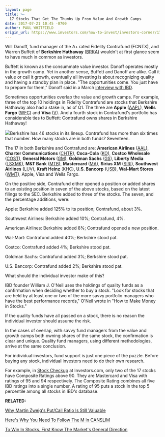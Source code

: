 ```yaml
---
layout: page
title: >-
  17 Stocks That Get The Thumbs Up From Value And Growth Camps
date: 2017-07-21 10:45 -0700
author: PAUL WHITFIELD
origin_url: https://www.investors.com/how-to-invest/investors-corner/17-stocks-that-get-the-thumbs-up-from-value-and-growth-camps/
---
```


Will Danoff, fund manager of the A+ rated Fidelity Contrafund (FCNTX), and Warren Buffett of **Berkshire Hathaway** ([BRKA](https://research.investors.com/quote.aspx?symbol=BRKA)) wouldn't at first glance seem to have much in common as investors.

Buffett is known as the consummate value investor. Danoff operates mostly in the growth camp. Yet in another sense, Buffett and Danoff are alike. Call it value or call it growth, eventually all investing is about recognizing quality and having a standby plan in place.
"The opportunities come. You just have to prepare for them," Danoff said in a March [interview with IBD](https://www.investors.com/etfs-and-funds/mutual-funds/fidelitys-will-danoff-talks-about-the-super-bowl-and-super-stocks/).

Sometimes opportunities overlap the value and growth camps. For example, three of the top 10 holdings in Fidelity Contrafund are stocks that Berkshire Hathaway also had a stake in, as of Q1. The three are **Apple** ([AAPL](https://research.investors.com/quote.aspx?symbol=AAPL)), **Wells Fargo** ([WFC](https://research.investors.com/quote.aspx?symbol=WFC)) and **Visa** ([V](https://research.investors.com/quote.aspx?symbol=V)). And a fourth stock in Contrafund's portfolio has considerable ties to Buffett: Contrafund owns shares in Berkshire Hathaway!

![](https://www.investors.com/wp-content/uploads/2017/07/IC_chart_072417-300x168.png)Berkshire has 46 stocks in its lineup. Contrafund has more than six times that number. How many stocks are in both funds? Seventeen.

The 17 in both Berkshire and Contrafund are: **American Airlines** ([AAL](https://research.investors.com/quote.aspx?symbol=AAL)), **Charter Communications** ([CHTR](https://research.investors.com/quote.aspx?symbol=CHTR)), **Coca-Cola** ([KO](https://research.investors.com/quote.aspx?symbol=KO)), **Costco Wholesale** ([COST](https://research.investors.com/quote.aspx?symbol=COST)), **General Motors** ([GM](https://research.investors.com/quote.aspx?symbol=GM)), **Goldman Sachs** ([GS](https://research.investors.com/quote.aspx?symbol=GS)), **Liberty Media** ([LSXMK](https://research.investors.com/quote.aspx?symbol=LSXMK)), **M&T Bank** ([MTB](https://research.investors.com/quote.aspx?symbol=MTB)), **Mastercard** ([MA](https://research.investors.com/quote.aspx?symbol=MA)), **Sirius XM** ([SIRI](https://research.investors.com/quote.aspx?symbol=SIRI)), **Southwest Airlines** ([LUV](https://research.investors.com/quote.aspx?symbol=LUV)), **Kraft Heinz** ([KHC](https://research.investors.com/quote.aspx?symbol=KHC)), **U.S. Bancorp** ([USB](https://research.investors.com/quote.aspx?symbol=USB)), **Wal-Mart Stores** ([WMT](https://research.investors.com/quote.aspx?symbol=WMT)), Apple, Visa and Wells Fargo.

On the positive side, Contrafund either opened a position or added shares to an existing position in seven of the above stocks, based on the latest filings to the SEC. Berkshire added to three of the stocks. The seven, and the percentage additions, were:

Apple: Berkshire added 125% to its position; Contrafund, about 3%.

Southwest Airlines: Berkshire added 10%; Contrafund, 4%.

American Airlines: Berkshire added 8%; Contrafund opened a new position.

Wal-Mart: Contrafund added 40%; Berkshire stood pat.

Costco: Contrafund added 4%; Berkshire stood pat.

Goldman Sachs: Contrafund added 3%; Berkshire stood pat.

U.S. Bancorp: Contrafund added 2%; Berkshire stood pat.

What should the individual investor make of this?

IBD founder William J. O'Neil uses the holdings of quality funds as a confirmation when deciding whether to buy a stock. "Look for stocks that are held by at least one or two of the more savvy portfolio managers who have the best performance records," O'Neil wrote in "How to Make Money in Stocks."

If the quality funds have all passed on a stock, there is no reason the individual investor should assume the risk.

In the cases of overlap, with savvy fund managers from the value and growth camps both owning shares of the same stock, the confirmation is clear and unique. Quality fund managers, using different methodologies, arrive at the same conclusion.

For individual investors, fund support is just one piece of the puzzle. Before buying any stock, individual investors need to do their own research.

For example, in [Stock Checkup](http://research.investors.com/stock-checkup/) at Investors.com, only two of the 17 stocks have Composite Ratings above 90. They are Mastercard and Visa with ratings of 95 and 94 respectively. The Composite Rating combines all five IBD ratings into a single number. A rating of 95 puts a stock in the top 5 percentile among all stocks in IBD's database.

**RELATED:**

[Why Martin Zweig's Put/Call Ratio Is Still Valuable](https://www.investors.com/how-to-invest/investors-corner/zweigs-put-call-ratio-still-useful-to-investors/)

[Here's Why You Need To Follow The M In CANSLIM](http://shop.investors.com/offer/splashresponsive.aspx?id=ibd-list-mincanslim&intcode=HPSpotlight_M)

[To Win In Stocks, First Know The Market's General Direction](https://www.investors.com/category/market-trend/the-big-picture/)
